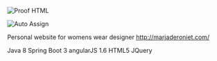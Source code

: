 ![Proof HTML](https://github.com/conorheffron/marjaderoniet/actions/workflows/proof-html.yml/badge.svg)

![Auto Assign](https://github.com/conorheffron/marjaderoniet/actions/workflows/auto-assign.yml/badge.svg)

Personal website for womens wear designer http://marjaderoniet.com/

Java 8
Spring Boot 3
angularJS 1.6
HTML5
JQuery
